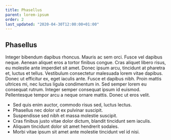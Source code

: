 ```yaml
---
title: Phasellus
parent: lorem-ipsum
order: 2
last_updated: "2020-04-30T12:00:00+01:00"
---
```

## Phasellus

Integer bibendum dapibus rhoncus. Mauris ac sem orci. Fusce vel dapibus neque. Aenean aliquet eros a tortor finibus congue. Cras aliquet libero risus, eu molestie ante imperdiet sit amet. Donec ipsum arcu, tincidunt at pharetra et, luctus et tellus. Vestibulum consectetur malesuada lorem vitae dapibus. Donec ut efficitur ex, eget iaculis ante. Fusce et dapibus nibh. Proin mattis ultrices mi, nec luctus ligula condimentum in. Sed semper lorem eu consequat rutrum. Integer semper consequat ipsum id euismod. Pellentesque tempor arcu a neque ornare mattis. Donec ut eros velit.

* Sed quis enim auctor, commodo risus sed, luctus lectus.
* Phasellus nec dolor ut ex pulvinar suscipit.
* Suspendisse sed nibh et massa molestie suscipit.
* Cras finibus justo vitae dolor dictum, blandit tincidunt sem iaculis.
* Aliquam tincidunt dolor sit amet hendrerit sodales.
* Morbi vitae ipsum sit amet ante molestie tincidunt vel id nisi.
